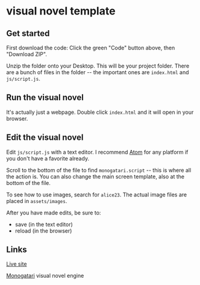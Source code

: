 # visual novel template

## Get started

First download the code:  Click the green "Code" button above, then "Download
ZIP".

Unzip the folder onto your Desktop.  This will be your project folder.  There
are a bunch of files in the folder -- the important ones are `index.html` and
`js/script.js`.

## Run the visual novel

It's actually just a webpage.  Double click `index.html` and it will open in
your browser.  


## Edit the visual novel

Edit `js/script.js` with a text editor.  I recommend [Atom](https://atom.io/)
for any platform if you don't have a favorite already.

Scroll to the bottom of the file to find `monogatari.script` -- this is where
all the action is.  You can also change the main screen template, also at the 
bottom of the file.

To see how to use images, search for `alice23`.   The actual image files are
placed in `assets/images`.

After you have made edits, be sure to:
- save (in the text editor)
- reload (in the browser)


## Links

[Live site](https://dkessner.github.io/visual_novel_template/)  

[Monogatari](https://monogatari.io/) visual novel engine  


